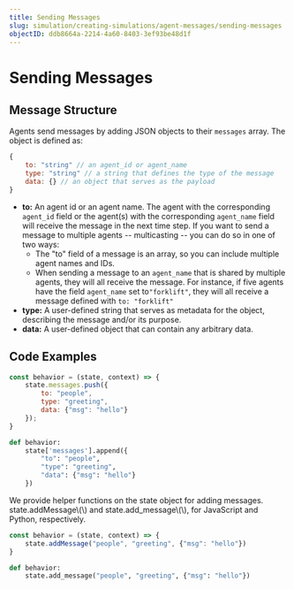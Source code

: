 ```yaml
---
title: Sending Messages
slug: simulation/creating-simulations/agent-messages/sending-messages
objectID: ddb8664a-2214-4a60-8403-3ef93be48d1f
---
```


# Sending Messages

## Message Structure

Agents send messages by adding JSON objects to their `messages` array. The object is defined as:

```javascript
{
    to: "string" // an agent_id or agent_name
    type: "string" // a string that defines the type of the message
    data: {} // an object that serves as the payload 
}
```

* **to:** An agent id or an agent name. The agent with the corresponding `agent_id` field or the agent\(s\) with the corresponding `agent_name` field will receive the message in the next time step. If you want to send a message to multiple agents -- multicasting -- you can do so in one of two ways:
  * The "to" field of a message is an array, so you can include multiple agent names and IDs.
  * When sending a message to an `agent_name` that is shared by multiple agents, they will all receive the message. For instance, if five agents have the field `agent_name` set to`"forklift"`, they will all receive a message defined with `to: "forklift"`
* **type:** A user-defined string that serves as metadata for the object, describing the message and/or its purpose. 
* **data:** A user-defined object that can contain any arbitrary data.

## Code Examples

<Tabs>
<Tab title="JavaScript" >


```javascript
const behavior = (state, context) => {
    state.messages.push({
        to: "people", 
        type: "greeting", 
        data: {"msg": "hello"}
    });
}
```
</Tab>

<Tab title="Python" >


```python
def behavior:
    state['messages'].append({
        "to": "people", 
        "type": "greeting", 
        "data": {"msg": "hello"}
    })
```
</Tab>
</Tabs>

<Hint style="info">
We provide helper functions on the state object for adding messages. state.addMessage\(\) and state.add_message\(\), for JavaScript and Python, respectively.
</Hint>

<Tabs>
<Tab title="JavaScript" >


```javascript
const behavior = (state, context) => {
    state.addMessage("people", "greeting", {"msg": "hello"})
}
```
</Tab>

<Tab title="Python" >


```python
def behavior:
    state.add_message("people", "greeting", {"msg": "hello"})
```
</Tab>
</Tabs>

